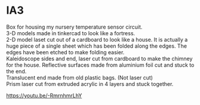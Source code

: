 # IA3
Box for housing my nursery temperature sensor circuit.<br>
3-D models made in tinkercad to look like a fortress.<br>
2-D model laset cut out of a cardboard to look like a house. 
It is actually a huge piece of a single sheet which has been folded
along the edges. The edges have been etched to make folding easier.<br>
Kaleidoscope sides and end, laser cut from cardboard to make the chimney for the house.
Reflective surfaces made from aluminium foil cut and stuck to the end.<br>
Translucent end made from old plastic bags. (Not laser cut)<br>
Prism laser cut from extruded acrylic in 4 layers and stuck together.

https://youtu.be/-RmrnhmrLhY
